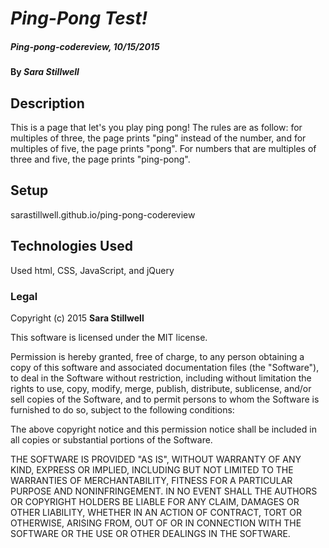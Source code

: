 # _Ping-Pong Test!_

##### _Ping-pong-codereview, 10/15/2015_

#### By _**Sara Stillwell**_

## Description

This is a page that let's you play ping pong!
The rules are as follow: for multiples of three, the page prints "ping" instead of the number, and for multiples of five, the page prints "pong". For numbers that are multiples of three and five, the page prints "ping-pong".
## Setup

sarastillwell.github.io/ping-pong-codereview


## Technologies Used

Used html, CSS, JavaScript, and jQuery

### Legal

Copyright (c) 2015 **Sara Stillwell**

This software is licensed under the MIT license.

Permission is hereby granted, free of charge, to any person obtaining a copy
of this software and associated documentation files (the "Software"), to deal
in the Software without restriction, including without limitation the rights
to use, copy, modify, merge, publish, distribute, sublicense, and/or sell
copies of the Software, and to permit persons to whom the Software is
furnished to do so, subject to the following conditions:

The above copyright notice and this permission notice shall be included in
all copies or substantial portions of the Software.

THE SOFTWARE IS PROVIDED "AS IS", WITHOUT WARRANTY OF ANY KIND, EXPRESS OR
IMPLIED, INCLUDING BUT NOT LIMITED TO THE WARRANTIES OF MERCHANTABILITY,
FITNESS FOR A PARTICULAR PURPOSE AND NONINFRINGEMENT. IN NO EVENT SHALL THE
AUTHORS OR COPYRIGHT HOLDERS BE LIABLE FOR ANY CLAIM, DAMAGES OR OTHER
LIABILITY, WHETHER IN AN ACTION OF CONTRACT, TORT OR OTHERWISE, ARISING FROM,
OUT OF OR IN CONNECTION WITH THE SOFTWARE OR THE USE OR OTHER DEALINGS IN
THE SOFTWARE.
